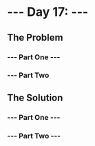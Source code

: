# --- Day 17: ---

## The Problem

### --- Part One ---

### --- Part Two

## The Solution

### --- Part One ---

### --- Part Two ---
